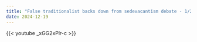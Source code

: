 ```yaml
---
title: "False traditionalist backs down from sedevacantism debate - 1/2"
date: 2024-12-19
---
```


{{< youtube _xGG2xPlr-c >}}
